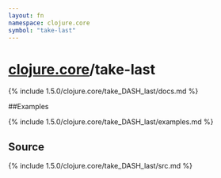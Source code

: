 ```yaml
---
layout: fn
namespace: clojure.core
symbol: "take-last"
---
```


# [clojure.core](../)/take-last

{% include 1.5.0/clojure.core/take_DASH_last/docs.md %}

##Examples

{% include 1.5.0/clojure.core/take_DASH_last/examples.md %}
## Source
{% include 1.5.0/clojure.core/take_DASH_last/src.md %}

